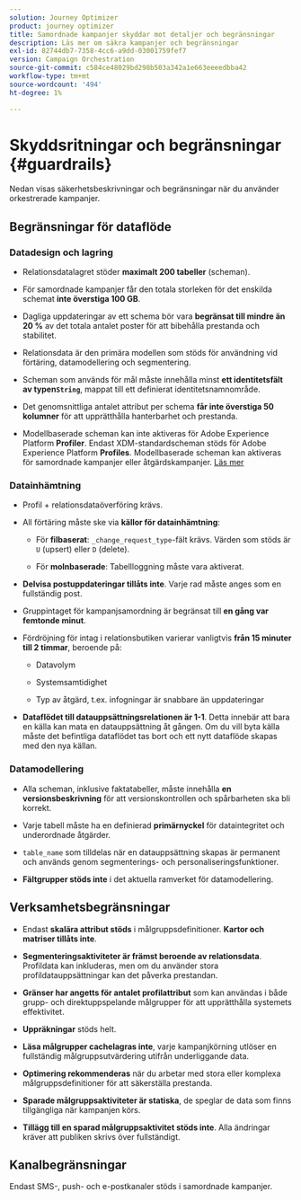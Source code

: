```yaml
---
solution: Journey Optimizer
product: journey optimizer
title: Samordnade kampanjer skyddar mot detaljer och begränsningar
description: Läs mer om säkra kampanjer och begränsningar
exl-id: 82744db7-7358-4cc6-a9dd-03001759fef7
version: Campaign Orchestration
source-git-commit: c584ce48029bd298b503a342a1e663eeeedbba42
workflow-type: tm+mt
source-wordcount: '494'
ht-degree: 1%

---
```



# Skyddsritningar och begränsningar {#guardrails}

Nedan visas säkerhetsbeskrivningar och begränsningar när du använder orkestrerade kampanjer.

## Begränsningar för dataflöde

### Datadesign och lagring

* Relationsdatalagret stöder **maximalt 200 tabeller** (scheman).

* För samordnade kampanjer får den totala storleken för det enskilda schemat **inte överstiga 100 GB**.

* Dagliga uppdateringar av ett schema bör vara **begränsat till mindre än 20 %** av det totala antalet poster för att bibehålla prestanda och stabilitet.

* Relationsdata är den primära modellen som stöds för användning vid förtäring, datamodellering och segmentering.

* Scheman som används för mål måste innehålla minst **ett identitetsfält av typen`String`**, mappat till ett definierat identitetsnamnområde.

* Det genomsnittliga antalet attribut per schema **får inte överstiga 50 kolumner** för att upprätthålla hanterbarhet och prestanda.

* Modellbaserade scheman kan inte aktiveras för Adobe Experience Platform **Profiler**. Endast XDM-standardscheman stöds för Adobe Experience Platform **Profiles**. Modellbaserade scheman kan aktiveras för samordnade kampanjer eller åtgärdskampanjer. [Läs mer](https://experienceleague.adobe.com/en/docs/experience-platform/catalog/datasets/user-guide#enable-profile)

### Datainhämtning

* Profil + relationsdataöverföring krävs.

* All förtäring måste ske via **källor för datainhämtning**:

   * För **filbaserat**: `_change_request_type`-fält krävs. Värden som stöds är `U` (upsert) eller `D` (delete).

   * För **molnbaserade**: Tabellloggning måste vara aktiverat.

* **Delvisa postuppdateringar tillåts inte**. Varje rad måste anges som en fullständig post.

* Gruppintaget för kampanjsamordning är begränsat till **en gång var femtonde minut**.

* Fördröjning för intag i relationsbutiken varierar vanligtvis **från 15 minuter till 2 timmar**, beroende på:

   * Datavolym

   * Systemsamtidighet

   * Typ av åtgärd, t.ex. infogningar är snabbare än uppdateringar

* **Dataflödet till datauppsättningsrelationen är 1-1**. Detta innebär att bara en källa kan mata en datauppsättning åt gången. Om du vill byta källa måste det befintliga dataflödet tas bort och ett nytt dataflöde skapas med den nya källan.

### Datamodellering

* Alla scheman, inklusive faktatabeller, måste innehålla **en versionsbeskrivning** för att versionskontrollen och spårbarheten ska bli korrekt.

* Varje tabell måste ha en definierad **primärnyckel** för dataintegritet och underordnade åtgärder.

* `table_name` som tilldelas när en datauppsättning skapas är permanent och används genom segmenterings- och personaliseringsfunktioner.

* **Fältgrupper stöds inte** i det aktuella ramverket för datamodellering.

## Verksamhetsbegränsningar

* Endast **skalära attribut stöds** i målgruppsdefinitioner. **Kartor och matriser tillåts inte**.

* **Segmenteringsaktiviteter är främst beroende av relationsdata**. Profildata kan inkluderas, men om du använder stora profildatauppsättningar kan det påverka prestandan.

* **Gränser har angetts för antalet profilattribut** som kan användas i både grupp- och direktuppspelande målgrupper för att upprätthålla systemets effektivitet.

* **Uppräkningar** stöds helt.

* **Läsa målgrupper cachelagras inte**, varje kampanjkörning utlöser en fullständig målgruppsutvärdering utifrån underliggande data.

* **Optimering rekommenderas** när du arbetar med stora eller komplexa målgruppsdefinitioner för att säkerställa prestanda.

* **Sparade målgruppsaktiviteter är statiska**, de speglar de data som finns tillgängliga när kampanjen körs.

* **Tillägg till en sparad målgruppsaktivitet stöds inte**. Alla ändringar kräver att publiken skrivs över fullständigt.

## Kanalbegränsningar

Endast SMS-, push- och e-postkanaler stöds i samordnade kampanjer.
